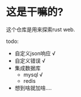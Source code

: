 # 这是干嘛的?
这个仓库是用来探索rust web.

todo:
- 自定义json响应 √
- 自定义错误 √
- 集成数据库
  - mysql √
  - redis
- 想到啥就加啥....
